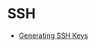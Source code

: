 # SSH
* [Generating SSH Keys](https://help.github.com/en/github/authenticating-to-github/connecting-to-github-with-ssh)